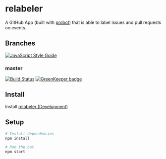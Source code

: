 # relabeler

A GitHub App (built with [probot](https://github.com/probot/probot)) that is
able to label issues and pull requests on events.

## Branches

[![JavaScript Style Guide](https://img.shields.io/badge/code_style-standard-brightgreen.svg)](https://standardjs.com)

### master

[![Build Status](https://travis-ci.com/johlju/relabeler.svg?branch=master)](https://travis-ci.com/johlju/relabeler) [![GreenKeeper badge](https://badges.greenkeeper.io/johlju/relabeler.svg)](https://greenkeeper.io/)

## Install

Install [relabeler (Development)](https://github.com/apps/relabeler-development)

## Setup

```sh
# Install dependencies
npm install

# Run the bot
npm start
```
